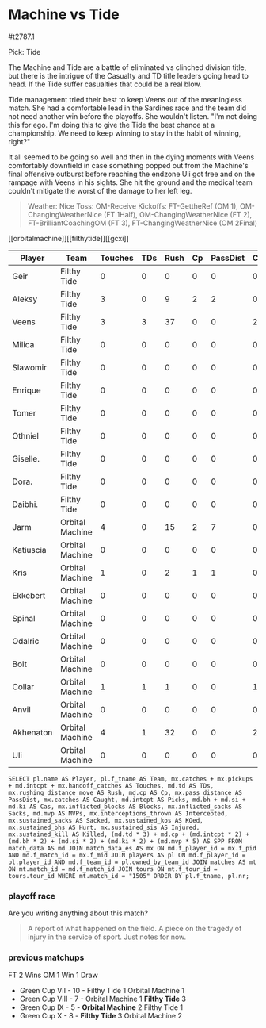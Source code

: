 # Machine vs Tide

#t2787.1

Pick: Tide

The Machine and Tide are a battle of eliminated vs clinched division title, but there is the intrigue of the Casualty and TD title leaders going head to head. If the Tide suffer casualties that could be a real blow.

Tide management tried their best to keep Veens out of the meaningless match. She had a comfortable lead in the Sardines race and the team did not need another win before the playoffs. She wouldn't listen. "I'm not doing this for ego. I'm doing this to give the Tide the best chance at a championship. We need to keep winning to stay in the habit of winning, right?"

It all seemed to be going so well and then in the dying moments with Veens comfortably downfield in case something popped out from the Machine's final offensive outburst before reaching the endzone Uli got free and on the rampage with Veens in his sights. She hit the ground and the medical team couldn't mitigate the worst of the damage to her left leg.

> Weather: Nice
> Toss: OM-Receive
> Kickoffs: FT-GettheRef (OM 1), OM-ChangingWeatherNice (FT 1Half), OM-ChangingWeatherNice (FT 2), FT-BrilliantCoachingOM (FT 3), FT-ChangingWeatherNice (OM 2Final)

[[orbitalmachine]][[filthytide]][[gcxi]]



| Player    | Team            | Touches | TDs  | Rush | Cp   | PassDist | Caught | Picks | Cas  | Blocks | Sacks | MVPs | Intercepted | Sacked | KOed | Hurt | Injured | Killed | SPP  |
|-----------|-----------------|---------|------|------|------|----------|--------|-------|------|--------|-------|------|-------------|--------|------|------|---------|--------|------|
| Geir      | Filthy Tide     |       0 |    0 |    0 |    0 |        0 |      0 |     0 |    0 |      0 |     0 |    0 |           0 |      0 |    0 |    0 |       1 |      0 |    0 |
| Aleksy    | Filthy Tide     |       3 |    0 |    9 |    2 |        2 |      0 |     0 |    0 |      1 |     0 |    1 |           0 |      0 |    0 |    0 |       0 |      0 |    7 |
| Veens     | Filthy Tide     |       3 |    3 |   37 |    0 |        0 |      2 |     0 |    0 |      0 |     0 |    0 |           0 |      0 |    0 |    0 |       1 |      0 |    9 |
| Milica    | Filthy Tide     |       0 |    0 |    0 |    0 |        0 |      0 |     0 |    0 |      0 |     0 |    0 |           0 |      0 |    1 |    1 |       0 |      0 |    0 |
| Slawomir  | Filthy Tide     |       0 |    0 |    0 |    0 |        0 |      0 |     0 |    0 |      5 |     0 |    0 |           0 |      0 |    0 |    0 |       1 |      0 |    0 |
| Enrique   | Filthy Tide     |       0 |    0 |    0 |    0 |        0 |      0 |     0 |    0 |      2 |     0 |    0 |           0 |      0 |    1 |    0 |       0 |      0 |    0 |
| Tomer     | Filthy Tide     |       0 |    0 |    0 |    0 |        0 |      0 |     0 |    0 |      2 |     0 |    0 |           0 |      0 |    1 |    0 |       0 |      0 |    0 |
| Othniel   | Filthy Tide     |       0 |    0 |    0 |    0 |        0 |      0 |     0 |    0 |      0 |     0 |    0 |           0 |      0 |    0 |    1 |       0 |      0 |    0 |
| Giselle.  | Filthy Tide     |       0 |    0 |    0 |    0 |        0 |      0 |     0 |    0 |      0 |     0 |    0 |           0 |      0 |    1 |    0 |       0 |      0 |    0 |
| Dora.     | Filthy Tide     |       0 |    0 |    0 |    0 |        0 |      0 |     0 |    0 |      0 |     0 |    0 |           0 |      0 |    0 |    0 |       0 |      0 |    0 |
| Daibhi.   | Filthy Tide     |       0 |    0 |    0 |    0 |        0 |      0 |     0 |    0 |      0 |     0 |    0 |           0 |      0 |    1 |    0 |       0 |      0 |    0 |
| Jarm      | Orbital Machine |       4 |    0 |   15 |    2 |        7 |      0 |     0 |    0 |      0 |     0 |    0 |           0 |      0 |    0 |    0 |       0 |      0 |    2 |
| Katiuscia | Orbital Machine |       0 |    0 |    0 |    0 |        0 |      0 |     0 |    0 |      3 |     0 |    0 |           0 |      0 |    0 |    0 |       0 |      0 |    0 |
| Kris      | Orbital Machine |       1 |    0 |    2 |    1 |        1 |      0 |     0 |    0 |      2 |     0 |    0 |           0 |      0 |    0 |    0 |       0 |      0 |    1 |
| Ekkebert  | Orbital Machine |       0 |    0 |    0 |    0 |        0 |      0 |     0 |    0 |      3 |     0 |    0 |           0 |      0 |    0 |    0 |       0 |      0 |    0 |
| Spinal    | Orbital Machine |       0 |    0 |    0 |    0 |        0 |      0 |     0 |    1 |      3 |     0 |    0 |           0 |      0 |    0 |    0 |       0 |      0 |    2 |
| Odalric   | Orbital Machine |       0 |    0 |    0 |    0 |        0 |      0 |     0 |    1 |      5 |     0 |    0 |           0 |      0 |    0 |    0 |       0 |      0 |    2 |
| Bolt      | Orbital Machine |       0 |    0 |    0 |    0 |        0 |      0 |     0 |    0 |      3 |     0 |    0 |           0 |      0 |    0 |    0 |       0 |      0 |    0 |
| Collar    | Orbital Machine |       1 |    1 |    1 |    0 |        0 |      1 |     0 |    0 |      8 |     0 |    0 |           0 |      0 |    0 |    0 |       0 |      0 |    3 |
| Anvil     | Orbital Machine |       0 |    0 |    0 |    0 |        0 |      0 |     0 |    0 |      5 |     0 |    1 |           0 |      0 |    0 |    0 |       0 |      0 |    5 |
| Akhenaton | Orbital Machine |       4 |    1 |   32 |    0 |        0 |      2 |     0 |    0 |      1 |     0 |    0 |           0 |      0 |    1 |    0 |       0 |      0 |    3 |
| Uli       | Orbital Machine |       0 |    0 |    0 |    0 |        0 |      0 |     0 |    3 |     10 |     0 |    0 |           0 |      0 |    0 |    0 |       0 |      0 |    6 |


```
SELECT pl.name AS Player, pl.f_tname AS Team, mx.catches + mx.pickups + md.intcpt + mx.handoff_catches AS Touches, md.td AS TDs, mx.rushing_distance_move AS Rush, md.cp AS Cp,	mx.pass_distance AS PassDist, mx.catches AS Caught, md.intcpt AS Picks, md.bh + md.si + md.ki AS Cas, mx.inflicted_blocks AS Blocks, mx.inflicted_sacks AS Sacks, md.mvp AS MVPs, mx.interceptions_thrown AS Intercepted, mx.sustained_sacks AS Sacked, mx.sustained_kos AS KOed, mx.sustained_bhs AS Hurt, mx.sustained_sis AS Injured, mx.sustained_kill AS Killed, (md.td * 3) + md.cp + (md.intcpt * 2) + (md.bh * 2) + (md.si * 2) + (md.ki * 2) + (md.mvp * 5) AS SPP FROM match_data AS md JOIN match_data_es AS mx ON md.f_player_id = mx.f_pid AND md.f_match_id = mx.f_mid JOIN players AS pl ON md.f_player_id = pl.player_id AND md.f_team_id = pl.owned_by_team_id JOIN matches AS mt ON mt.match_id = md.f_match_id JOIN tours ON mt.f_tour_id = tours.tour_id WHERE mt.match_id = "1505" ORDER BY pl.f_tname, pl.nr;
```

### playoff race



Are you writing anything about this match?

> A report of what happened on the field.
> A piece on the tragedy of injury in the service of sport.
> Just notes for now.

### previous matchups

FT 2 Wins
OM 1 Win
1 Draw

* Green Cup VII - 10 - Filthy Tide 1 Orbital Machine 1
* Green Cup VIII - 7 - Orbital Machine 1 **Filthy Tide** 3
* Green Cup IX - 5 - **Orbital Machine** 2 Filthy Tide 1
* Green Cup X - 8 - **Filthy Tide** 3 Orbital Machine 2